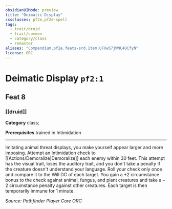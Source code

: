 ```yaml
---
obsidianUIMode: preview
title: "Deimatic Display"
cssclasses: pf2e,pf2e-spell
tags:
  - trait/druid
  - trait/common
  - category/class
  - remaster
aliases: "Compendium.pf2e.feats-srd.Item.UFVw57jWNC4UCfyN"
license: ORC
---
```

# Deimatic Display `pf2:1`
## Feat 8
### [[druid]]

**Category** class; 



**Prerequisites** trained in Intimidation
* * *
Imitating animal threat displays, you make yourself appear larger and more imposing. Attempt an Intimidation check to [[Actions/Demoralize|Demoralize]] each enemy within 30 feet. This attempt has the visual trait, loses the auditory trait, and you don't take a penalty if the creature doesn't understand your language. Roll your check only once and compare it to the Will DC of each target. You gain a +2 circumstance bonus to the check against animal, fungus, and plant creatures and take a –2 circumstance penalty against other creatures. Each target is then temporarily immune for 1 minute.

*Source: Pathfinder Player Core*
*ORC*